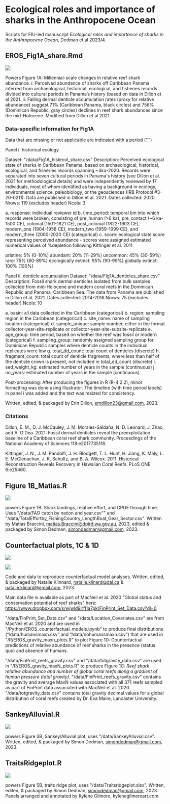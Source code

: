 # Ecological roles and importance of sharks in the Anthropocene Ocean

Scripts for FIU-led manuscript *Ecological roles and importance of sharks in the Anthropocene Ocean*, Dedman et al 2023/4.

## EROS_Fig1A_share.Rmd

![](./figures/fig1a.png)


Powers Figure 1A: Millennial-scale changes in relative reef shark abundance. i: Perceived abundance of sharks off Caribbean Panama inferred from archaeological, historical, ecological, and fisheries records divided into cultural periods in Panama’s history (based on data in Dillon et al 2021. ii: Falling dermal denticle accumulation rates (proxy for relative abundance) suggest 71% (Caribbean Panama, black circles) and 756% (Dominican Republic, gray circles) declines in reef shark abundances since the mid-Holocene. Modified from Dillon et al 2021.

### Data-specific information for Fig1A

Data that are missing or not applicable are indicated with a period (“.”)

Panel i. historical ecology

Dataset: "/data/Fig1A_histecol_share.csv"
Description: Perceived ecological state of sharks in Caribbean Panama, based on archaeological, historical, ecological, and fisheries records spanning ~4ka-2020. Records were separated into seven cultural periods in Panama's history (see Dillon et al. 2021 for methodological details) and were independently reviewed by 17 individuals, most of whom identified as having a background in ecology, environmental science, paleobiology, or the geosciences (IRB Protocol #3-20-0211). Data are published in Dillon et al. 2021.
Dates collected: 2020
Nrows: 119 (excludes header)
Ncols: 3

a. response: individual reviewer id
b. time_period: temporal bin into which records were broken, consisting of pre_human (>6 ka), pre_contact (~6 ka-1500 CE), colonial (1501-1821 CE), post_colonial (1822-1903 CE), modern_one (1904-1958 CE), modern_two (1959-1999 CE), and modern_three (2000-2020 CE) (categorical)
c. score: ecological state score representing perceived abundance - scores were assigned estimated numerical values of %depletion following Kittinger et al. 2011

pristine: 5% (0-10%)
abundant: 20% (11-29%)
uncommon: 45% (30-59%)
rare: 75% (60-89%)
ecologically extinct: 95% (90-99%)
globally extinct: 100% (100%)


Panel ii. denticle accumulation
Dataset: "/data/Fig1A_denticles_share.csv"
Description: Fossil shark dermal denticles isolated from bulk samples collected from mid-Holocene and modern coral reefs in the Dominican Republic and Panama, Caribbean Sea. The data from Panama are published in Dillon et al. 2021.
Dates collected: 2014-2016
Nrows: 75 (excludes header)
Ncols: 10

a. basin: all data collected in the Caribbean (categorical)
b. region: sampling region in the Caribbean (categorical)
c. site_name: name of sampling location (categorical)
d. sample_unique: sample number, either in the format collector-year-site-replicate or collector-year-site-subsite-replicate
e. age_group: time period, based on whether the reef was fossil or modern (categorical)
f. sampling_group: randomly assigned sampling group for Dominican Republic samples where denticle counts in the individual replicates were low
g. total_dd_count: total count of denticles (discrete)
h. fragment_count: total count of denticle fragments, where less than half of the denticle crown is present, not included in total_dd_count (discrete)
i. sed_weight_kg: estimated number of years in the sample (continuous)
j. no_years: estimated number of years in the sample (continuous)

Post-processing: After producing the figures in R (R-4.2.2), minor formatting was done using Illustrator. The timeline (with time period labels) in panel i was added and the text was resized for consistency.

Written, edited, & packaged by Erin Dillon, emdillon23@gmail.com, 2023.

### Citations

Dillon, E. M., D. J. McCauley, J. M. Morales-Saldaña, N. D. Leonard, J. Zhao, and A. O’Dea. 2021: Fossil dermal denticles reveal the preexploitation baseline of a Caribbean coral reef shark community. Proceedings of the National Academy of Sciences 118:e2017735118.

Kittinger, J. N., J. M. Pandolfi, J. H. Blodgett, T. L. Hunt, H. Jiang, K. Maly, L. E. McClenachan, J. K. Schultz, and B. A. Wilcox. 2011: Historical Reconstruction Reveals Recovery in Hawaiian Coral Reefs. PLoS ONE 6:e25460.

## Figure 1B_Matias.R

![](./figures/fig1b.png)

powers Figure 1B: Shark landings, relative effort, and CPUE through time. Uses "/data/FAO catch by nation and year.csv"" and "/data/TotalEffortby_FishingCountry_LengthBoat_Gear_Sector.csv". Written by Matias Braccini, matias.Braccini@dpird.wa.gov.au, 2023, edited & packaged by Simon Dedman, simondedman@gmail.com, 2023.

## Counterfactual plots, 1C & 1D

![](./figures/fig1c.png)

![](./figures/fig1d.png)

Code and data to reproduce counterfactual model analyses. Written, edited, & packaged by Natalie Klinnard, natalie.klinard@dal.ca & natalie.klinard@gmail.com, 2023.

Main data file is available as part of MacNeil et al. 2020 "Global status and conservation potential of reef sharks" here: https://www.dropbox.com/s/wjwld9lrfl1a7pk/FinPrint_Set_Data.csv?dl=0

"/data/FinPrint_Set_Data.csv" and "/data/Location_Covariates.csv" are from MacNeil et al. 2020 and are used in "/Python/EROS_counterfactual_models.ipynb" to produce final distributions (“/data/humansmaxn.csv” and “/data/nohumansmaxn.csv”) that are used in "/R/EROS_gravity_maxn_plots.R" to plot Figure 1D: Counterfactual predictions of relative abundance of reef sharks in the presence (status quo) and absence of humans.

"/data/FinPrint_reefs_gravity.csv" and "/data/totgravity_data.csv" are used in "/R/EROS_gravity_maxN_plots.R" to produce Figure 1C: *Reef shark relative abundance and number of global coral reefs along a gradient of human pressure (total gravity)*. "/data/FinPrint_reefs_gravity.csv" contains the gravity and average MaxN values associated with all 371 reefs sampled as part of FinPrint data associated with MacNeil et al. 2020. "/data/totgravity_data.csv" contains total gravity decimal values for a global distribution of coral reefs created by Dr. Eva Maire, Lancaster University.

## SankeyAlluvial.R

![](./figures/fig3b.png)

powers Figure 3B, Sankey/Alluvial plot, uses "/data/SankeyAlluvial.csv". Written, edited, & packaged by Simon Dedman, simondedman@gmail.com, 2023.

## TraitsRidgeplot.R

![](./figures/fig5b.png)

powers Figure 5B, traits ridge plot, uses "/data/Traitsridgeplot.xlsx". Written, edited, & packaged by Simon Dedman, simondedman@gmail.com, 2023. Panels arranged and annotated by Kylene Gilmore, kylenegilmoreart.com.
